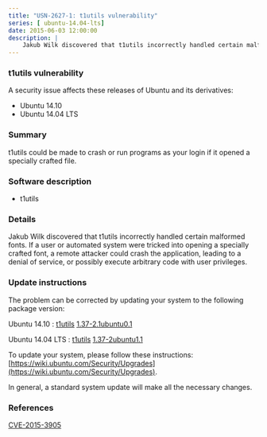 ```yaml
---
title: "USN-2627-1: t1utils vulnerability"
series: [ ubuntu-14.04-lts]
date: 2015-06-03 12:00:00
description: |
    Jakub Wilk discovered that t1utils incorrectly handled certain malformed fonts. If a user or automated system were tricked into opening a specially crafted font, a remote attacker could crash the application, leading to a denial of service, or possibly execute arbitrary code with user privileges. 
--- 
```

 
### t1utils vulnerability

A security issue affects these releases of Ubuntu and its derivatives:

* Ubuntu 14.10
* Ubuntu 14.04 LTS

### Summary

t1utils could be made to crash or run programs as your login if it opened a specially crafted file.

### Software description

* t1utils 

### Details

Jakub Wilk discovered that t1utils incorrectly handled certain malformed fonts. If a user or automated system were tricked into opening a specially crafted font, a remote attacker could crash the application, leading to a denial of service, or possibly execute arbitrary code with user privileges. 

### Update instructions

The problem can be corrected by updating your system to the following package version:

Ubuntu 14.10
 : [t1utils](https://launchpad.net/ubuntu/+source/t1utils) <span> [1.37-2.1ubuntu0.1](https://launchpad.net/ubuntu/+source/t1utils/1.37-2.1ubuntu0.1) </span> 

Ubuntu 14.04 LTS
 : [t1utils](https://launchpad.net/ubuntu/+source/t1utils) <span> [1.37-2ubuntu1.1](https://launchpad.net/ubuntu/+source/t1utils/1.37-2ubuntu1.1) </span> 

To update your system, please follow these instructions: [https://wiki.ubuntu.com/Security/Upgrades](https://wiki.ubuntu.com/Security/Upgrades).

In general, a standard system update will make all the necessary changes. 

### References

 [CVE-2015-3905](http://people.ubuntu.com/~ubuntu-security/cve/CVE-2015-3905)
 
